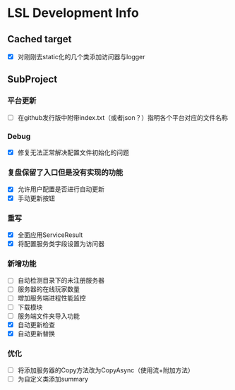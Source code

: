 ﻿# LSL Development Info

## Cached target

 - [x] 对刚刚去static化的几个类添加访问器与logger

## SubProject

### 平台更新
 - [ ] 在github发行版中附带index.txt（或者json？）指明各个平台对应的文件名称

### Debug
 - [x] 修复无法正常解决配置文件初始化的问题

### 复盘保留了入口但是没有实现的功能
 - [x] 允许用户配置是否进行自动更新
 - [x] 手动更新按钮

### 重写
 - [x] 全面应用ServiceResult
 - [x] 将配置服务类字段设置为访问器

### 新增功能
 - [ ] 自动检测目录下的未注册服务器
 - [ ] 服务器的在线玩家数量
 - [ ] 增加服务端进程性能监控
 - [ ] 下载模块
 - [ ] 服务端文件夹导入功能
 - [x] 自动更新检查
 - [x] 自动更新替换

### 优化
 - [ ] 将添加服务器的Copy方法改为CopyAsync（使用流+附加方法）
 - [ ] 为自定义类添加summary